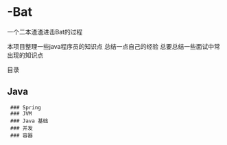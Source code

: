 # -Bat
一个二本渣渣进击Bat的过程

本项目整理一些java程序员的知识点 总结一点自己的经验 总要总结一些面试中常出现的知识点

目录

## Java
     ### Spring
     ### JVM
     ### Java 基础
     ### 并发
     ### 容器
     
     

